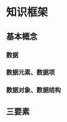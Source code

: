 

# 知识框架
## 基本概念
### 数据
### 数据元素、数据项
### 数据对象、数据结构
## 三要素
<!--stackedit_data:
eyJoaXN0b3J5IjpbMTY5NDYxMzM4NSw1NzA5MTA3MjhdfQ==
-->